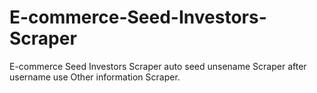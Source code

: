 # E-commerce-Seed-Investors-Scraper
E-commerce Seed Investors Scraper auto seed unsename Scraper after username use Other information Scraper.
